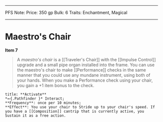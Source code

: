 
---
PFS Note: 
Price: 350 gp
Bulk: 6
Traits: Enchantment, Magical

---

# Maestro's Chair

**Item 7**

> A *maestro's chair* is a [[Traveler's Chair]] with the [[Impulse Control]] upgrade and a small pipe organ installed into the frame. You can use the maestro's chair to make [[Performance]] checks in the same manner that you could use any mundane instrument, using both of your hands. When you make a Performance check using your chair, you gain a +1 item bonus to the check.

```ad-embed-ability
title: **Activate**
*⬻{.Pathfinder }* Interact; 
**Frequency**: once per 10 minutes;
**Effect**: You use your chair to Stride up to your chair's speed. If you have a [[Composition]] cantrip that is currently active, you Sustain it as a free action.

```
